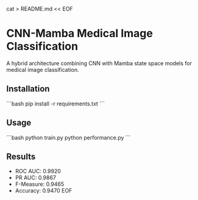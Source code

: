 cat > README.md << EOF
# CNN-Mamba Medical Image Classification

A hybrid architecture combining CNN with Mamba state space models for medical image classification.

## Installation
\`\`\`bash
pip install -r requirements.txt
\`\`\`

## Usage
\`\`\`bash
python train.py
python performance.py
\`\`\`

## Results
- ROC AUC: 0.9920
- PR AUC: 0.9867
- F-Measure: 0.9465
- Accuracy: 0.9470
EOF